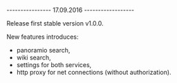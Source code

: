 ---------------- 17.09.2016 ------------------

Release first stable version v1.0.0.

New features introduces:
- panoramio search,
- wiki search,
- settings for both services,
- http proxy for net connections (without authorization).
